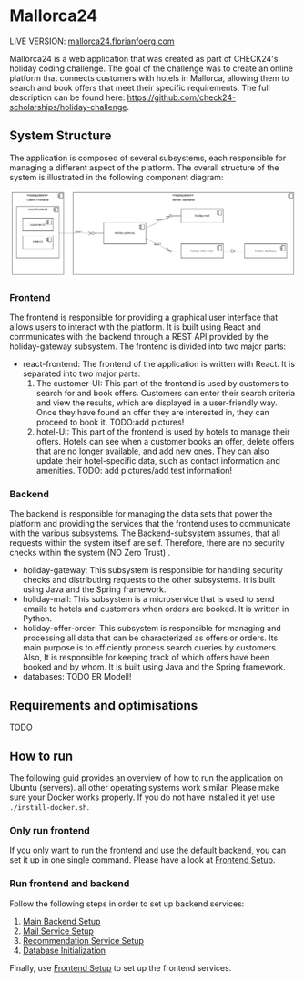 # Mallorca24

LIVE VERSION: [mallorca24.florianfoerg.com](http://mallorca24.florianfoerg.com)

Mallorca24 is a web application that was created as part of CHECK24's holiday coding challenge.
The goal of the challenge was to create an online platform that connects customers with hotels in Mallorca, allowing them to search and book offers that meet their specific requirements.
The full description can be found here: https://github.com/check24-scholarships/holiday-challenge.

## System Structure

The application is composed of several subsystems, each responsible for managing a different aspect of the platform. The overall structure of the system is illustrated in the following component diagram:

![component diagram showing the structure of the system](https://github.com/florianfoerg/mallorca24/blob/master/rsc/structure%20holiday%20challenge.png)

### Frontend
The frontend is responsible for providing a graphical user interface that allows users to interact with the platform.
It is built using React and communicates with the backend through a REST API provided by the holiday-gateway subsystem.
The frontend is divided into two major parts:

- react-frontend: The frontend of the application is written with React. It is separated into two major parts:
    1. The customer-UI: This part of the frontend is used by customers to search for and book offers. Customers can enter their search criteria and view the results, which are displayed in a user-friendly way. Once they have found an offer they are interested in, they can proceed to book it.
       TODO:add pictures!
    2. hotel-UI: This part of the frontend is used by hotels to manage their offers. Hotels can see when a customer books an offer, delete offers that are no longer available, and add new ones. They can also update their hotel-specific data, such as contact information and amenities.
       TODO: add pictures/add test information!

### Backend
The backend is responsible for managing the data sets that power the platform and providing the services that the frontend uses to communicate with the various subsystems. The Backend-subsystem assumes, that all requests within the system itself are self. Therefore, there are no security checks within the system (NO Zero Trust)
.
- holiday-gateway: This subsystem is responsible for handling security checks and distributing requests to the other subsystems. It is built using Java and the Spring framework.
- holiday-mail: This subsystem is a microservice that is used to send emails to hotels and customers when orders are booked. It is written in Python.
- holiday-offer-order: This subsystem is responsible for managing and processing all data that can be characterized as offers or orders. Its main purpose is to efficiently process search queries by customers. Also, It is responsible for keeping track of which offers have been booked and by whom. It is built using Java and the Spring framework.
- databases: TODO ER Modell!

## Requirements and optimisations

TODO

## How to run

The following guid provides an overview of how to run the application on Ubuntu (servers). all other operating systems work similar. 
Please make sure your Docker works properly. If you do not have installed it yet use `./install-docker.sh`.

### Only run frontend

If you only want to run the frontend and use the default backend, you can set it up in one single command. Please have a look at [Frontend Setup](https://github.com/florianfoerg/mallorca24/blob/master/client/frontend/README.md).

### Run frontend and backend

Follow the following steps in order to set up backend services:

1) [Main Backend Setup](https://github.com/florianfoerg/mallorca24/tree/master/server/mallorca-service/README.md)
2) [Mail Service Setup](https://github.com/florianfoerg/mallorca24/tree/master/server/mail-service/README.md)
3) [Recommendation Service Setup](https://github.com/florianfoerg/mallorca24/tree/master/server/hotel-recommendation-service/README.md)
4) [Database Initialization](https://github.com/florianfoerg/mallorca24/tree/master/server/setup/README.md)

Finally, use [Frontend Setup](https://github.com/florianfoerg/mallorca24/blob/master/client/frontend/README.md) to set up the frontend services.

